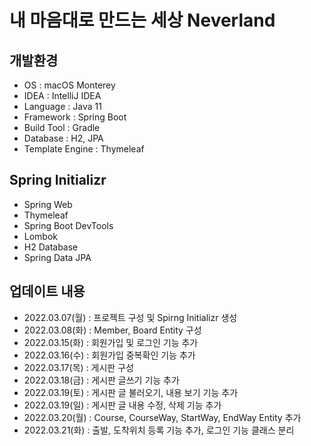 # 내 마음대로 만드는 세상 Neverland

## 개발환경
- OS : macOS Monterey
- IDEA : IntelliJ IDEA
- Language : Java 11
- Framework : Spring Boot
- Build Tool : Gradle
- Database : H2, JPA
- Template Engine : Thymeleaf

## Spring Initializr
- Spring Web
- Thymeleaf
- Spring Boot DevTools
- Lombok
- H2 Database
- Spring Data JPA

## 업데이트 내용
- 2022.03.07(월) : 프로젝트 구성 및 Spirng Initializr 생성
- 2022.03.08(화) : Member, Board Entity 구성
- 2022.03.15(화) : 회원가입 및 로그인 기능 추가
- 2022.03.16(수) : 회원가입 중복확인 기능 추가
- 2022.03.17(목) : 게시판 구성
- 2022.03.18(금) : 게시판 글쓰기 기능 추가
- 2022.03.19(토) : 게시판 글 불러오기, 내용 보기 기능 추가
- 2022.03.19(일) : 게시판 글 내용 수정, 삭제 기능 추가
- 2022.03.20(월) : Course, CourseWay, StartWay, EndWay Entity 추가
- 2022.03.21(화) : 출발, 도착위치 등록 기능 추가, 로그인 기능 클래스 분리
